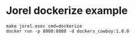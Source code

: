 # Jorel dockerize example 

```
make jorel.exec cmd=dockerize
docker run -p 8080:8080 -d dockers_cowboy:1.0.0
```
